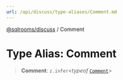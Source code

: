 ```yaml
---
url: /api/discuss/type-aliases/Comment.md
---
```

[@sqlrooms/discuss](../index.md) / Comment

# Type Alias: Comment

> **Comment**: `z.infer`<*typeof* [`Comment`](../variables/Comment.md)>
